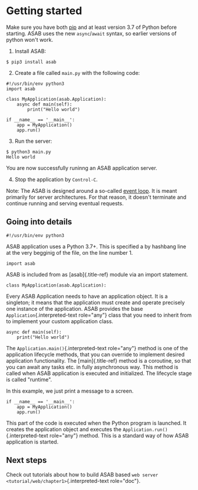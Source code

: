 Getting started
===============

Make sure you have both [pip](https://pip.pypa.io/en/stable/installing/)
and at least version 3.7 of Python before starting. ASAB uses the new
`async`/`await` syntax, so earlier versions of python won\'t work.

1.  Install ASAB:

``` {.bash}
$ pip3 install asab
```

2.  Create a file called `main.py` with the following code:

``` {.python}
#!/usr/bin/env python3
import asab

class MyApplication(asab.Application):
    async def main(self):
        print("Hello world")

if __name__ == '__main__':
    app = MyApplication()
    app.run()
```

3.  Run the server:

``` {.bash}
$ python3 main.py
Hello world
```

You are now successfully runinng an ASAB application server.

4.  Stop the application by `Control-C`.

Note: The ASAB is designed around a so-called [event
loop](https://en.wikipedia.org/wiki/Event_loop). It is meant primarily
for server architectures. For that reason, it doesn\'t terminate and
continue running and serving eventual requests.

Going into details
------------------

``` {.python}
#!/usr/bin/env python3
```

ASAB application uses a Python 3.7+. This is specified a by hashbang
line at the very begginig of the file, on the line number 1.

``` {.python}
import asab
```

ASAB is included from as [asab]{.title-ref} module via an import
statement.

``` {.python}
class MyApplication(asab.Application):
```

Every ASAB Application needs to have an application object. It is a
singleton; it means that the application must create and operate
precisely one instance of the application. ASAB provides the base
`Application`{.interpreted-text role="any"} class that you need to
inherit from to implement your custom application class.

``` {.python}
async def main(self):
    print("Hello world")
```

The `Application.main()`{.interpreted-text role="any"} method is one of
the application lifecycle methods, that you can override to implement
desired application functionality. The [main]{.title-ref} method is a
coroutine, so that you can await any tasks etc. in fully asynchronous
way. This method is called when ASAB application is executed and
initialized. The lifecycle stage is called \"runtime\".

In this example, we just print a message to a screen.

``` {.python}
if __name__ == '__main__':
    app = MyApplication()
    app.run()
```

This part of the code is executed when the Python program is launched.
It creates the application object and executes the
`Application.run()`{.interpreted-text role="any"} method. This is a
standard way of how ASAB application is started.

Next steps
----------

Check out tutorials about how to build ASAB based
`web server <tutorial/web/chapter1>`{.interpreted-text role="doc"}.
